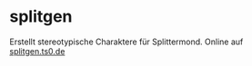 # splitgen
Erstellt stereotypische Charaktere für Splittermond. 
Online auf [splitgen.ts0.de](https://splitgen.ts0.de/gen.html)
